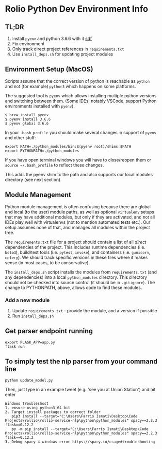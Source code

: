 # Rolio Python Dev Environment Info

## TL;DR
1. Install `pyenv` and python 3.6.6 with it [sdf](#Env)
2. Fix environment
3. Only track direct project references in `requirements.txt`
4. Use `install_deps.sh` for updating project modules

## Environment Setup (MacOS)
Scripts assume that the correct version of python is reachable as `python` and not (for example) `python3` which happens on some platforms.

The suggested tool is `pyenv` which allows installing multiple python versions and switching between them.  (Some IDEs, notably VSCode, support Python environments installed with `pyenv`).

```
$ brew install pyenv
$ pyenv install 3.6.6
$ pyenv global 3.6.6
```

In your `.bash_profile` you should make several changes in support of `pyenv` and other stuff:

```
export PATH=./python_modules/bin:$(pyenv root)/shims:$PATH
export PYTHONPATH=./python_modules
```

If you have open terminal windows you will have to close/reopen them or `source ~/.bash_profile` to reflect these changes.

This adds the pyenv shim to the path and also supports our local modules directory (see next section).

## Module Management

Python module management is often confusing because there are global and local (to the user) module paths, as well as optional `virtualenv` setups that may have additional modules, but only if they are activated, and not all IDEs play well with virtualenvs (not to mention automated tests etc.). Our setup assumes none of that, and manages all modules within the project tree.

The `requirements.txt` file for a project should contain a list of all *direct* dependencies of the project.  This includes runtime dependencies (i.e. `boto3`), build/test tools (i.e. `pytest`, `invoke`), and containers (i.e. `gunicorn`, `celery`).  We should track specific versions in these files where it makes sense (in most cases, to be conservative).

The `install_deps.sh` script installs the modules from `requirements.txt` (and any dependencies) into a local `python_modules` directory.  This directory should not be checked into source control (it should be in `.gitignore`).  The change to PYTHONPATH, above, allows code to find these modules.

### Add a new module
1. Update `requirements.txt` - provide the module, and a version if possible
2. Run `install_deps.sh`


## Get parser endpoint running
```
export FLASK_APP=app.py
flask run
```

## To simply test the nlp parser from your command line

```
python update_model.py
```
Then, just type in an example tweet (e.g. 'see you at Union Station') and hit enter

```
Windows Troubleshoot
1. ensure using python3 64 bit
2. Target install packages to correct folder
   pip3 install --target="C:\Users\Farris Ismati\Desktop\Code Projects\rollio\rollio-service-nlp\python\python_modules" spacy==2.2.3 flask==0.12.2
   py -m pip install --target="C:\Users\Farris Ismati\Desktop\Code Projects\rollio\rollio-service-nlp\python\python_modules" spacy==2.2.3 flask==0.12.2
3. Debug spacy 4 windows error https://spacy.io/usage#troubleshooting
